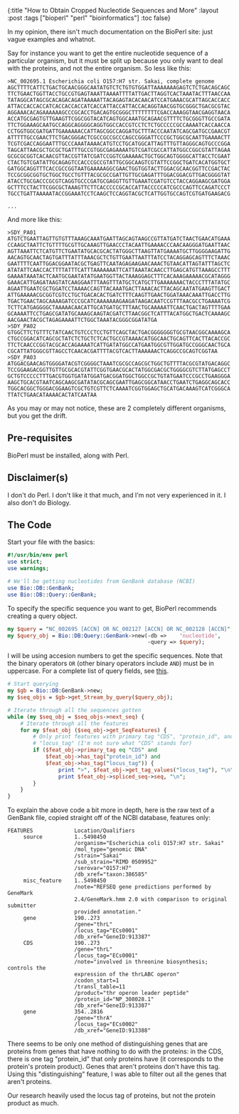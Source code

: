{:title "How to Obtain Cropped Nucleotide Sequences and More"
 :layout :post
 :tags  ["bioperl" "perl" "bioinformatics"]
 :toc false}

In my opinion, there isn't much documentation on the BioPerl site: just vague
examples and whatnot.

Say for instance you want to get the entire nucleotide sequence of a particular
organism, but it must be split up because you only want to deal with the
proteins, and not the entire organism. So less like this:

``` fasta
>NC_002695.1 Escherichia coli O157:H7 str. Sakai, complete genome
AGCTTTTCATTCTGACTGCAACGGGCAATATGTCTCTGTGTGGATTAAAAAAAGAGTCTCTGACAGCAGC
TTCTGAACTGGTTACCTGCCGTGAGTAAATTAAAATTTTATTGACTTAGGTCACTAAATACTTTAACCAA
TATAGGCATAGCGCACAGACAGATAAAAATTACAGAGTACACAACATCCATGAAACGCATTAGCACCACC
ATTACCACCACCATCACCACCACCATCACCATTACCATTACCACAGGTAACGGTGCGGGCTGACGCGTAC
AGGAAACACAGAAAAAAGCCCGCACCTGACAGTGCGGGCTTTTTTTTCGACCAAAGGTAACGAGGTAACA
ACCATGCGAGTGTTGAAGTTCGGCGGTACATCAGTGGCAAATGCAGAACGTTTTCTGCGGGTTGCCGATA
TTCTGGAAAGCAATGCCAGGCAGGGGCAGGTGGCCACCGTCCTCTCTGCCCCCGCCAAAATCACCAACCA
CCTGGTGGCGATGATTGAAAAAACCATTAGCGGCCAGGATGCTTTACCCAATATCAGCGATGCCGAACGT
ATTTTTGCCGAACTTCTGACGGGACTCGCCGCCGCCCAGCCGGGATTCCCGCTGGCGCAATTGAAAACTT
TCGTCGACCAGGAATTTGCCCAAATAAAACATGTCCTGCATGGCATTAGTTTGTTAGGGCAGTGCCCGGA
TAGCATTAACGCTGCGCTGATTTGCCGTGGCGAGAAAATGTCGATCGCCATTATGGCCGGCGTATTAGAA
GCGCGCGGTCACAACGTTACCGTTATCGATCCGGTCGAAAAACTGCTGGCAGTGGGGCATTACCTCGAAT
CTACTGTCGATATTGCAGAGTCCACCCGCCGTATTGCGGCAAGTCGTATTCCGGCTGATCACATGGTGCT
GATGGCAGGTTTCACCGCCGGTAATGAAAAAGGCGAACTGGTGGTACTTGGACGCAACGGTTCCGACTAC
TCCGCGGCGGTGCTGGCTGCCTGTTTACGCGCCGATTGTTGCGAGATTTGGACGGACGTTGACGGGGTAT
ATACCTGCGACCCGCGTCAGGTGCCCGATGCGAGGTTGTTGAAATCGATGTCCTACCAGGAAGCGATGGA
GCTTTCCTACTTCGGCGCTAAAGTTCTTCACCCCCGCACCATTACCCCCATCGCCCAGTTCCAGATCCCT
TGCCTGATTAAAAATACCGGAAATCCTCAAGCTCCAGGTACGCTCATTGGTGCCAGTCGTGATGAAGACG

...
```

And more like this:

``` fasta
>SDY_PA01
ATGTCTGAATTAGTTGTGTTTAAAGCAAATGAATTAGCAGTAAGCCGTTATGATCTAACTGAACATGAAA
CCAAGCTAATTCTGTTTTGCGTTGCAAAGTTGAACCCTACAATTGAAAACCCAACAAGGGATGAATTAAC
AGTTAAATTCTCATGTTCTGAATATGCACGCACTATGGGCTTAAGTTATGAAAATGCTTGGGGAAGATTG
AACAGTGCAACTAGTGATTTATTTAAACGCTCTGTTGAATTAATTTATCCTACAGGAGCAGTTTCTAAAC
GAATTTTCAATTGGACGGAATACGCTGAGTTCAATAGAGAAGAACAAACTGTAACATTAGTATTTAGCTC
ATATATTCAACCACTTTTATTTCATTTAAAAAAATTCATTAAATACAACCTTGAGCATGTTAAAGCCTTT
GAAAATAAATACTCAATGCGAATATATGAATGGTTACTAAAGGAGCTTTCACAAAGAAAAACGCATAGGG
GAAACATTGAGATAAGTATCAAGGAATTTAAGTTTATGCTCATGCTTGAAAAAAACTACCCTTTATATGC
AGAATTGAATCGCTGGATCCTAAAACCAGTTACAAATGACTTAAACACTTACAGCAATATGAAGTTGACT
ATTGAAAAACGCGGTCGTCCTGCTGACACACTGATCTTTCAAGTTGAACTGGATAAACAAATTGACCTTG
TGACTGAACTAGCAAAAGATCCCGCATCAAAAAAAGAAGATAAGACAATCCGTTTAACGCCTGAAAATCG
TCTTCATGAGGGGCTAAAAACAACATTGCATGATGCTTTAACTGCAAAAATTCAACTGACTAGTTTTGAA
GCAAAATTCCTGAGCGATATGCAAAGCAAGTACGATCTTAACGGCTCATTTACATGGCTGACTCAAAAGC
AACGAACTACGCTAGAGAAAATTCTGGCTAAATACGGGCGGATATGA
>SDY_PA02
GTGGCTTCTGTTTCTATCAACTGTCCCTCCTGTTCAGCTACTGACGGGGGGGTGCGTAACGGCAAAAGCA
CTGCCGGACATCAGCGCTATCTCTGCTCTCACTGCCGTAAAACATGGCAACTGCAGTTCACTTACACCGC
TTCTCAACCCGGTACGCACCAGAAAATCATTGATATGGCCATGAATGGCGTTGGATGCCGGGCAACTGCA
CGCATTATGGGCGTTAGCCTCAACACGATTTTACGTCACTTAAAAAACTCAGGCCGCAGTCGGTAA
>SDY_PA03
ATGGACGAACAGTGGGGATACGTCGGGGCTAAATCGCGCCAGCGCTGGCTGTTTTACGCGTATGACAGGC
TCCGGAAGACGGTTGTTGCGCACGTATTCGGTGAACGCACTATGGCGACGCTGGGGCGTCTTATGAGCCT
GCTGTCCCCCTTTGACGTGGTGATATGGATGACGGATGGCTGGCCGCTGTATGAATCCCGCCTGAAGGGA
AAGCTGCACGTAATCAGCAAGCGATATACGCAGCGAATTGAGCGGCATAACCTGAATCTGAGGCAGCACC
TGGCACGGCTGGGACGGAAGTCGCTGTCGTTCTCAAAATCGGTGGAGCTGCATGACAAAGTCATCGGGCA
TTATCTGAACATAAAACACTATCAATAA
```

As you may or may not notice, these are 2 completely different organisms, but
you get the drift.

## Pre-requisites

BioPerl must be installed, along with Perl.

## Disclaimer(s)

I don't do Perl. I don't like it that much, and I'm not very experienced in it.
I also don't do Biology.

## The Code

Start your file with the basics:

``` perl
#!/usr/bin/env perl
use strict;
use warnings;

# We'll be getting nucleotides from GenBank database (NCBI)
use Bio::DB::GenBank;
use Bio::DB::Query::GenBank;
```

To specify the specific sequence you want to get, BioPerl recommends creating
a query object.

``` perl
my $query = "NC_002695 [ACCN] OR NC_002127 [ACCN] OR NC_002128 [ACCN]";
my $query_obj = Bio::DB:Query::GenBank->new(-db =>    'nucleotide',
                                            -query => $query);
```

I will be using accesion numbers to get the specific sequences. Note that the
binary operators `OR` (other binary operators include `AND`) must be in
uppercase. For a complete list of query fields, see [this][qfields].

``` perl
# Start querying
my $gb = Bio::DB:GenBank->new;
my $seq_objs = $gb->get_Stream_by_query($query_obj);

# Iterate through all the sequences gotten
while (my $seq_obj = $seq_objs->next_seq) {
    # Iterate through all the features
    for my $feat_obj ($seq_obj->get_SeqFeatures) {
        # Only print features with primary tag "CDS", "protein_id", and
        # "locus_tag" (I'm not sure what "CDS" stands for)
        if ($feat_obj->primary_tag eq "CDS" and
            $feat_obj->has_tag("protein_id") and
            $feat_obj->has_tag("locus_tag")) {
                print ">", $feat_obj->get_tag_values("locus_tag"), "\n";
                print $feat_obj->spliced_seq->seq, "\n";
        }
    }
}
```

To explain the above code a bit more in depth, here is the raw text of a
GenBank file, copied straight off of the NCBI database, features only:

``` genbank
FEATURES             Location/Qualifiers
     source          1..5498450
                     /organism="Escherichia coli O157:H7 str. Sakai"
                     /mol_type="genomic DNA"
                     /strain="Sakai"
                     /sub_strain="RIMD 0509952"
                     /serovar="O157:H7"
                     /db_xref="taxon:386585"
     misc_feature    1..5498450
                     /note="REFSEQ gene predictions performed by GeneMark
                     2.4/GeneMark.hmm 2.0 with comparison to original submitter
                     provided annotation."
     gene            190..273
                     /gene="thrL"
                     /locus_tag="ECs0001"
                     /db_xref="GeneID:913387"
     CDS             190..273
                     /gene="thrL"
                     /locus_tag="ECs0001"
                     /note="involved in threonine biosynthesis; controls the
                     expression of the thrLABC operon"
                     /codon_start=1
                     /transl_table=11
                     /product="thr operon leader peptide"
                     /protein_id="NP_308028.1"
                     /db_xref="GeneID:913387"
     gene            354..2816
                     /gene="thrA"
                     /locus_tag="ECs0002"
                     /db_xref="GeneID:913388"
```

There seems to be only one method of distinguishing genes that are proteins
from genes that have nothing to do with the proteins: in the CDS, there is one
tag "protein_id" that only proteins have (it corresponds to the protein's
protein product). Genes that aren't proteins don't have this tag. Using this
"distinguishing" feature, I was able to filter out all the genes that aren't
proteins.

Our research heavily used the locus tag of proteins, but not the protein
product as much.


[qfields]: https://www.ncbi.nlm.nih.gov/entrez/query/static/help/Summary_Matrices.html#Search_Fields_and_Qualifiers
